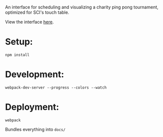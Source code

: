 An interface for scheduling and visualizing a charity ping pong tournament, optimized for SCI's touch table.

View the interface [here](https://alex-r-bigelow.github.io/ping-pong-tournament/).

Setup:
======
    npm install

Development:
============
    webpack-dev-server --progress --colors --watch

Deployment:
===========
    webpack
Bundles everything into `docs/`
